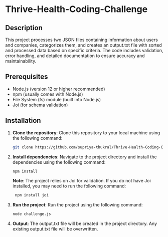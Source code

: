 # Thrive-Health-Coding-Challenge

## Description

This project processes two JSON files containing information about users and companies, categorizes them, and creates an output.txt file with sorted and processed data based on specific criteria. The code includes validation, error handling, and detailed documentation to ensure accuracy and maintainability.

## Prerequisites

- Node.js (version 12 or higher recommended)
- npm (usually comes with Node.js)
- File System (fs) module (built into Node.js)
- Joi (for schema validation)

## Installation

1. **Clone the repository**: Clone this repository to your local machine using the following command:

   ```bash
   git clone https://github.com/supriya-thukral/Thrive-Health-Coding-Challenge.git
   ```

2. **Install dependencies**: Navigate to the project directory and install the dependencies using the following command:

   ```bash
   npm install
   ```

   **Note**: The project relies on Joi for validation. If you do not have Joi installed, you may need to run the following command:

   ```bash
    npm install joi
   ```

3. **Run the project**: Run the project using the following command:

   ```bash
   node challenge.js
   ```

4. **Output**: The output.txt file will be created in the project directory. Any existing output.txt file will be overwritten.
